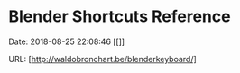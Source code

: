 # Blender Shortcuts Reference

Date: 2018-08-25 22:08:46
[[]]

URL: [http://waldobronchart.be/blenderkeyboard/]

